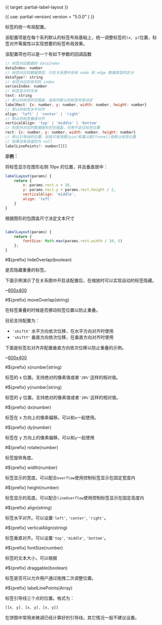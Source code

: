 
{{ target: partial-label-layout }}

{{ use: partial-version(
    version = "5.0.0"
) }}

标签的统一布局配置。

该配置项是在每个系列默认的标签布局基础上，统一调整标签的`(x, y)`位置，标签对齐等属性以实现想要的标签布局效果。

该配置项也可以是一个有如下参数的回调函数

```js
// 标签对应数据的 dataIndex
dataIndex: number
// 标签对应的数据类型，只在关系图中会有 node 和 edge 数据类型的区分
dataType?: string
// 标签对应的系列的 index
seriesIndex: number
// 标签显示的文本
text: string
// 默认的标签的包围盒，由系列默认的标签布局决定
labelRect: {x: number, y: number, width: number, height: number}
// 默认的标签水平对齐
align: 'left' | 'center' | 'right'
// 默认的标签垂直对齐
verticalAlign: 'top' | 'middle' | 'bottom'
// 标签所对应的数据图形的包围盒，可用于定位标签位置
rect: {x: number, y: number, width: number, height: number}
// 默认引导线的位置，目前只有饼图(pie)和漏斗图(funnel)有默认标签位置
// 如果没有该值则为 null
labelLinePoints?: number[][]
```

**示例：**

将标签显示在图形右侧 10px 的位置，并且垂直居中：

```js
labelLayout(params) {
    return {
        x: params.rect.x + 10,
        y: params.rect.y + params.rect.height / 2,
        verticalAlign: 'middle',
        align: 'left'
    }
}
```

根据图形的包围盒尺寸决定文本尺寸

```js

labelLayout(params) {
    return {
        fontSize: Math.max(params.rect.width / 10, 5)
    };
}
```

#${prefix} hideOverlap(boolean)

是否隐藏重叠的标签。

下面示例演示了在关系图中开启该配置后，在缩放时可以实现自动的标签隐藏。

~[600x400](${galleryViewPath}graph-label-overlap&edit=1&reset=1)

#${prefix} moveOverlap(string)

在标签重叠的时候是否挪动标签位置以防止重叠。

目前支持配置为：

+ `'shiftX'` 水平方向依次位移，在水平方向对齐时使用
+ `'shiftY'` 垂直方向依次位移，在垂直方向对齐时使用

下面是标签右对齐并配置垂直方向依次位移以防止重叠的示例。

~[600x400](${galleryViewPath}scatter-label-align-right&edit=1&reset=1)

#${prefix} x(number|string)

标签的 x 位置。支持绝对的像素值或者`'20%'`这样的相对值。

#${prefix} y(number|string)

标签的 y 位置。支持绝对的像素值或者`'20%'`这样的相对值。

#${prefix} dx(number)

标签在 x 方向上的像素偏移。可以和`x`一起使用。

#${prefix} dy(number)

标签在 y 方向上的像素偏移。可以和`y`一起使用

#${prefix} rotate(number)

标签旋转角度。

#${prefix} width(number)

标签显示的宽度。可以配合`overflow`使用控制标签显示在固定宽度内

#${prefix} height(number)

标签显示的高度。可以配合`lineOverflow`使用控制标签显示在固定高度内

#${prefix} align(string)

标签水平对齐。可以设置`'left'`, `'center'`, `'right'`。

#${prefix} verticalAlign(string)

标签垂直对齐。可以设置`'top'`, `'middle'`, `'bottom'`。

#${prefix} fontSize(number)

标签的文本大小，可以根据

#${prefix} draggable(boolean)

标签是否可以允许用户通过拖拽二次调整位置。

#${prefix} labelLinePoints(Array)

标签引导线三个点的位置。格式为：

```js
[[x, y], [x, y], [x, y]]
```

在饼图中常用来微调已经计算好的引导线，其它情况一般不建议设置。

